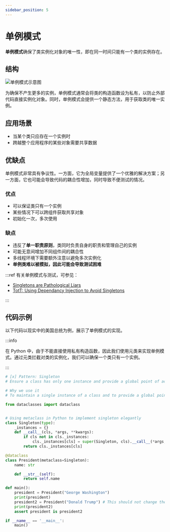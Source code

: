 ```yaml
---
sidebar_position: 5
---
```


# 单例模式
**单例模式**确保了类实例化对象的唯一性，即在同一时间只能有一个类的实例存在。

## 结构

![单例模式示意图](https://refactoringguru.cn/images/patterns/diagrams/singleton/structure-zh.png?id=207b153c1abb131ee4eb37dee6097e60)

为确保不产生更多的实例，单例模式通常会将类的构造函数设为私有，以防止外部代码直接实例化对象。同时，单例模式会提供一个静态方法，用于获取类的唯一实例。

## 应用场景

- 当某个类只应存在一个实例时
- 跨越整个应用程序的某些对象需要共享数据

## 优缺点
单例模式非常具有争议性。一方面，它为全局变量提供了一个优雅的解决方案；另一方面，它也可能会导致代码的耦合性增加，同时导致不便测试的情况。

### 优点
- 可以保证类只有一个实例
- 某些情况下可以跨组件获取共享对象
- 初始化一次，多次使用

### 缺点
- 违反了**单一职责原则**，类同时负责自身的职责和管理自己的实例
- 可能无意间增加不同组件间的耦合性
- 多线程环境下需要额外注意以避免多次实例化
- **单例类难以被模拟，因此可能会导致测试困难**

:::ref
有关单例模式与测试，可参见：
- [Singletons are Pathological Liars](https://testing.googleblog.com/2008/08/by-miko-hevery-so-you-join-new-project.html)
- [TotT: Using Dependancy Injection to Avoid Singletons](https://testing.googleblog.com/2008/05/tott-using-dependancy-injection-to.html)

:::

## 代码示例
以下代码以现实中的美国总统为例，展示了单例模式的实现。

:::info

在 Python 中，由于不能直接使用私有构造函数，因此我们使用元类来实现单例模式。通过元类拦截对类的实例化，我们可以确保一个类只有一个实例。

:::

```python livecodes console=full
# [x] Pattern: Singleton
# Ensure a class has only one instance and provide a global point of access to it

# Why we use it
# To maintain a single instance of a class and to provide a global point of access to that instance

from dataclasses import dataclass


# Using metaclass in Python to implement singleton elegantly
class Singleton(type):
    _instances = {}
    def __call__(cls, *args, **kwargs):
        if cls not in cls._instances:
            cls._instances[cls] = super(Singleton, cls).__call__(*args, **kwargs)
        return cls._instances[cls]

@dataclass
class President(metaclass=Singleton):
    name: str

    def __str__(self):
        return self.name

def main():
    president = President("George Washington")
    print(president)
    president2 = President("Donald Trump") # This should not change the president to Donald Trump
    print(president2)
    assert president is president2

if __name__ == '__main__':
    main()
```